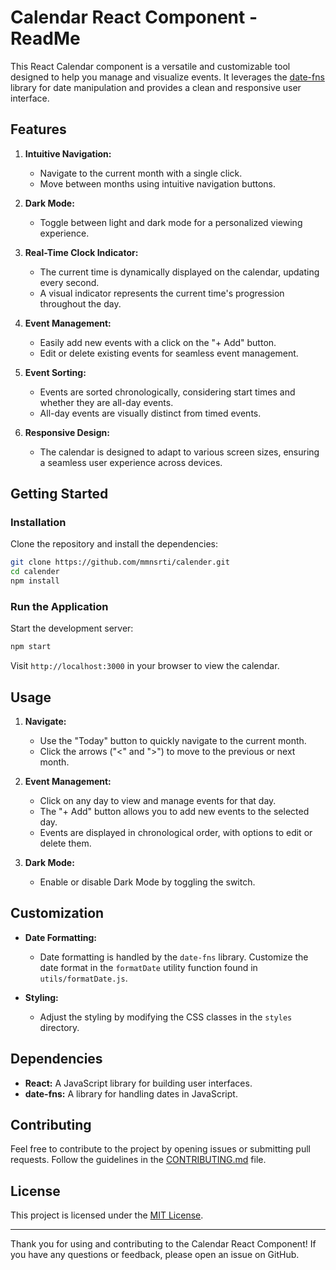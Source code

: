 # Calendar React Component - ReadMe

This React Calendar component is a versatile and customizable tool designed to help you manage and visualize events. It leverages the [date-fns](https://date-fns.org/) library for date manipulation and provides a clean and responsive user interface.

## Features

1. **Intuitive Navigation:**
   - Navigate to the current month with a single click.
   - Move between months using intuitive navigation buttons.

2. **Dark Mode:**
   - Toggle between light and dark mode for a personalized viewing experience.

3. **Real-Time Clock Indicator:**
   - The current time is dynamically displayed on the calendar, updating every second.
   - A visual indicator represents the current time's progression throughout the day.

4. **Event Management:**
   - Easily add new events with a click on the "+ Add" button.
   - Edit or delete existing events for seamless event management.

5. **Event Sorting:**
   - Events are sorted chronologically, considering start times and whether they are all-day events.
   - All-day events are visually distinct from timed events.

6. **Responsive Design:**
   - The calendar is designed to adapt to various screen sizes, ensuring a seamless user experience across devices.

## Getting Started

### Installation

Clone the repository and install the dependencies:

```bash
git clone https://github.com/mmnsrti/calender.git
cd calender
npm install
```

### Run the Application

Start the development server:

```bash
npm start
```

Visit `http://localhost:3000` in your browser to view the calendar.

## Usage

1. **Navigate:**
   - Use the "Today" button to quickly navigate to the current month.
   - Click the arrows ("<" and ">") to move to the previous or next month.

2. **Event Management:**
   - Click on any day to view and manage events for that day.
   - The "+ Add" button allows you to add new events to the selected day.
   - Events are displayed in chronological order, with options to edit or delete them.

3. **Dark Mode:**
   - Enable or disable Dark Mode by toggling the switch.

## Customization

- **Date Formatting:**
  - Date formatting is handled by the `date-fns` library. Customize the date format in the `formatDate` utility function found in `utils/formatDate.js`.

- **Styling:**
  - Adjust the styling by modifying the CSS classes in the `styles` directory.

## Dependencies

- **React:** A JavaScript library for building user interfaces.
- **date-fns:** A library for handling dates in JavaScript.

## Contributing

Feel free to contribute to the project by opening issues or submitting pull requests. Follow the guidelines in the [CONTRIBUTING.md](CONTRIBUTING.md) file.

## License

This project is licensed under the [MIT License](LICENSE).

---

Thank you for using and contributing to the Calendar React Component! If you have any questions or feedback, please open an issue on GitHub.